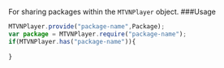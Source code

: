 For sharing packages within the `MTVNPlayer` object.
###Usage
```javascript
MTVNPlayer.provide("package-name",Package);
var package = MTVNPlayer.require("package-name");
if(MTVNPlayer.has("package-name")){
	
}
```